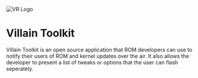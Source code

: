 ![VR Logo](http://www.villainrom.co.uk/forum/styles/drift/light/xenforo/vr_forum_logo.png)



Villain Toolkit
==========

Villain Toolkit is an open source application that ROM developers can use to notify their users of ROM and kernel updates
over the air. It also allows the developer to present a list of tweaks or options that the user can flash seperately.